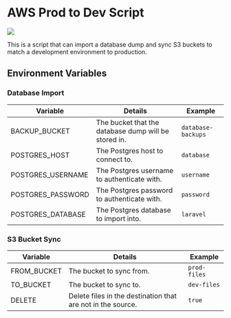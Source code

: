# AWS Prod to Dev Script

[![](https://images.microbadger.com/badges/image/clevyr/aws-prod-to-dev.svg)](https://microbadger.com/images/clevyr/aws-prod-to-dev "Get your own image badge on microbadger.com")

This is a script that can import a database dump and sync S3 buckets to match a development environment to production.

## Environment Variables

### Database Import

| Variable          | Details                                              | Example            |
|-------------------|------------------------------------------------------|--------------------|
| BACKUP_BUCKET     | The bucket that the database dump will be stored in. | `database-backups` |
| POSTGRES_HOST     | The Postgres host to connect to.                     | `database`         |
| POSTGRES_USERNAME | The Postgres username to authenticate with.          | `username`         |
| POSTGRES_PASSWORD | The Postgres password to authenticate with.          | `password`         |
| POSTGRES_DATABASE | The Postgres database to import into.                | `laravel`          |

### S3 Bucket Sync

| Variable    | Details                                                     | Example      |
|-------------|-------------------------------------------------------------|--------------|
| FROM_BUCKET | The bucket to sync from.                                    | `prod-files` |
| TO_BUCKET   | The bucket to sync to.                                      | `dev-files`  |
| DELETE      | Delete files in the destination that are not in the source. | `true`       |
